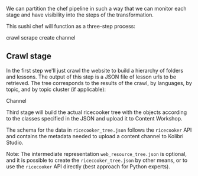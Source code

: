 
We can partition the chef pipeline in such a way that we can monitor each stage and have visibility into the steps of the transformation.

This sushi chef will function as a three-step process:

crawl
scrape
create channel

Crawl stage
-----------

In the first step we'll just crawl the website to build a hierarchy of folders and lessons. The output of this step is a JSON file of lesson urls to be retrieved. The tree corresponds to the results of the crawl, by languages, by topic, and by topic cluster (if applicable):





Channel

Third stage will build the actual ricecooker tree with the objects according to the classes specified in the JSON and upload it to Content Workshop.






The schema for the data in `ricecooker_tree.json` follows the `ricecooker` API
and contains the metadata needed to upload a content channel to Kolibri Studio.

Note: The intermediate representation `web_resource_tree.json` is optional, and
it is possible to create the `ricecooker_tree.json` by other means,
or to use the `ricecooker` API directly (best approach for Python experts).






